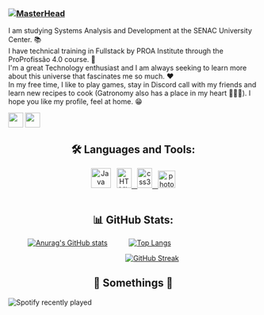 ### [![MasterHead](https://64.media.tumblr.com/5040432f215ad46e94d8b6118a654c99/8f6495a2e4de4c3a-8f/s2048x3072/dff39b47b2fcbf9c87253ad262455f09c913b278.png)](https://github.com/CatharinyDamasceno)

I am studying Systems Analysis and Development at the SENAC University Center. 📚 <br />
I have technical training in Fullstack by PROA Institute through the ProProfissão 4.0 course. 🥳 <br />
I'm a great Technology enthusiast and I am always seeking to learn more about this universe that fascinates me so much. ❤️ <br />
In my free time, I like to play games, stay in Discord call with my friends and learn new recipes to cook (Gatronomy also has a place in my heart 👩🏼‍🍳). 
I hope you like my profile, feel at home. 😁

<p align="left">
<a href="https://www.linkedin.com/in/catharinydamasceno/" target="blank"><img align="center" src="https://cdn.icon-icons.com/icons2/2699/PNG/512/linkedin_logo_icon_170234.png" alt="" height="30" width="30" /></a>
<a href="https://www.instagram.com/cathariny.zz/" target="blank"><img align="center" src="https://upload.wikimedia.org/wikipedia/commons/thumb/a/a5/Instagram_icon.png/600px-Instagram_icon.png" alt="" height="30" width="30" /></a>

<br />
<h2 align="center">🛠 Languages and Tools:</h2>
<p align="center"> <img src="https://cdn-icons-png.flaticon.com/512/226/226777.png" alt="Java" width="40" height="40"/> </a> &nbsp; <a href="https://www.tecmundo.com.br/html5" target="_blank"> <img src="https://logodownload.org/wp-content/uploads/2016/10/html5-logo-1.png" alt="HTML5" width="30" height="40"/> &nbsp; </a> <a href="https://www.w3schools.com/css/" target="_blank"> <img src="https://logodownload.org/wp-content/uploads/2017/04/css-3-logo.png" alt="css3" width="30" height="40"/> &nbsp; </a> <img src="https://designe.com.br/wp-content/uploads/2020/07/adobe-photoshop-cc-2020-icone-designe.png" alt="photoshop" width="35" height="35"/> <br /> <br />
  
<h2 align="center">📊 GitHub Stats:</h2>
<p align="center">
 
&nbsp; &nbsp; &nbsp; &nbsp; &nbsp; [![Anurag's GitHub stats](https://github-readme-stats.vercel.app/api?username=CatharinyDamasceno&show_icons=true&theme=dracula)](https://github.com/CatharinyDamasceno/github-readme-stats) &nbsp; &nbsp; &nbsp; &nbsp; &nbsp; [![Top Langs](https://github-readme-stats.vercel.app/api/top-langs/?username=CatharinyDamasceno&langs_count=8=true&theme=dracula)](https://github.com/CatharinyDamasceno/github-readme-stats)

&nbsp; &nbsp; &nbsp; &nbsp; &nbsp; &nbsp; &nbsp; &nbsp; &nbsp; &nbsp; &nbsp; &nbsp; &nbsp; &nbsp; &nbsp; &nbsp; &nbsp; &nbsp; &nbsp; &nbsp; &nbsp; &nbsp; &nbsp; &nbsp; &nbsp; &nbsp; &nbsp; &nbsp; &nbsp; &nbsp; [![GitHub Streak](http://github-readme-streak-stats.herokuapp.com?user=CatharinyDamasceno&theme=dracula&date_format=M%20j%5B%2C%20Y%5D)](https://git.io/streak-stats) 

<h2 align="center">🌈 Somethings 🌈</h2>
<p align="center"> 
  
![Spotify recently played](https://spotify-recently-played-readme.vercel.app/api?user=cathariinyl) 


